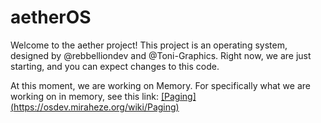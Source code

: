 # aetherOS

Welcome to the aether project! This project is an operating system, designed by @rebbelliondev and @Toni-Graphics. Right now, we are just starting, and you can expect changes to this code. 

At this moment, we are working on Memory. For specifically what we are working on in memory, see this link: [[Paging] (https://osdev.miraheze.org/wiki/Paging)](https://osdev.miraheze.org/wiki/Paging)


